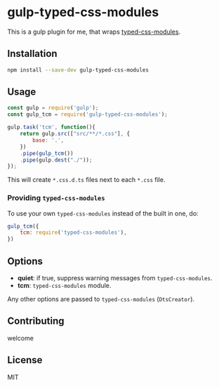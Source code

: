 # gulp-typed-css-modules

This is a gulp plugin for me, that wraps [typed-css-modules](https://github.com/Quramy/typed-css-modules).

## Installation
```sh
npm install --save-dev gulp-typed-css-modules
```

## Usage
```js
const gulp = require('gulp');
const gulp_tcm = require('gulp-typed-css-modules');

gulp.task('tcm', function(){
    return gulp.src(["src/**/*.css"], {                                             
        base: '.',                                                                  
    })                                              
    .pipe(gulp_tcm())
    .pipe(gulp.dest("./"));                                           
});  
```

This will create `*.css.d.ts` files next to each `*.css` file.

### Providing `typed-css-modules`
To use your own `typed-css-modules` instead of the built in one, do:

```js
gulp_tcm({
    tcm: require('typed-css-modules'),
})
```

## Options
- **quiet**: if true, suppress warning messages from `typed-css-modules`.
- **tcm**: `typed-css-modules` module.

Any other options are passed to `typed-css-modules` (`DtsCreator`).

## Contributing
welcome

## License
MIT